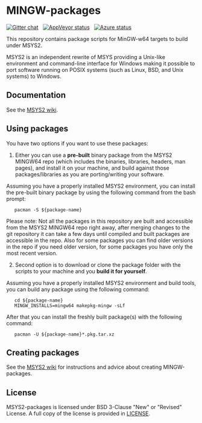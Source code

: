 # MINGW-packages


[![Gitter chat][1]][2]&nbsp;&nbsp;
[![AppVeyor status][3]][4]&nbsp;&nbsp;
[![Azure status][5]][6]&nbsp;&nbsp;

[1]: https://badges.gitter.im/msys2/msys2.png
[2]: https://gitter.im/msys2/msys2
[3]: https://ci.appveyor.com/api/projects/status/github/Alexpux/mingw-packages?branch=master&svg=true
[4]: https://ci.appveyor.com/project/Alexpux/mingw-packages
[5]: https://dev.azure.com/msys2/mingw/_apis/build/status/msys2.MINGW-packages?branchName=master&svg=true
[6]: https://dev.azure.com/msys2/mingw/_build/latest?definitionId=4&branchName=master


This repository contains package scripts for MinGW-w64 targets to build under MSYS2.

MSYS2 is an independent rewrite of MSYS providing a Unix-like environment and command-line interface for Windows making it possible to port software running on POSIX systems (such as Linux, BSD, and Unix systems) to Windows.

## Documentation
See the [MSYS2 wiki](https://github.com/msys2/msys2/wiki).

## Using packages
You have two options if you want to use these packages:

1. Either you can use a **pre-built** binary package from the MSYS2 MINGW64 repo (which includes the binaries, libraries, headers, man pages), and install it on your machine, and build against those packages/libraries as you are porting/writing your software.

 Assuming you have a properly installed MSYS2 environment, you can install the pre-built binary package by using the following command from the bash prompt:
 ```
    pacman -S ${package-name}
 ```
 Please note: Not all the packages in this repository are built and accessible from the MSYS2 MINGW64 repo right away, after merging changes to the git repository it can take a few days until compiled and built packages are accessible in the repo. Also for some packages you can find older versions in the repo if you need older version, for some packages you have only the most recent version.

2. Second option is to download or clone the package folder with the scripts to your machine and you **build it for yourself**.

 Assuming you have a properly installed MSYS2 environment and build tools, you can build any package using the following command:
 ```
    cd ${package-name}
    MINGW_INSTALLS=mingw64 makepkg-mingw -sLf
 ```
 After that you can install the freshly built package(s) with the following command:
 ```
    pacman -U ${package-name}*.pkg.tar.xz
 ```

## Creating packages
See the [MSYS2 wiki](https://github.com/msys2/msys2/wiki/Creating-Packages) for instructions and advice about creating MINGW-packages.

## License

MSYS2-packages is licensed under BSD 3-Clause "New" or "Revised" License.
A full copy of the license is provided in [LICENSE](LICENSE).
